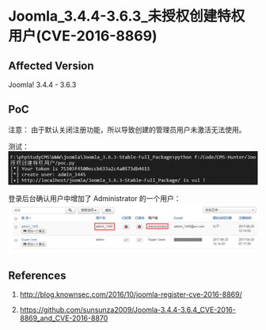 # Joomla_3.4.4-3.6.3_未授权创建特权用户(CVE-2016-8869)

## Affected Version

Joomla! 3.4.4 - 3.6.3

## PoC

注意： 由于默认关闭注册功能，所以导致创建的管理员用户未激活无法使用。

测试：
![](poc.png)

登录后台确认用户中增加了 Administrator 的一个用户：
![](poc_res.png)

## References

1. http://blog.knownsec.com/2016/10/joomla-register-cve-2016-8869/

2. https://github.com/sunsunza2009/Joomla-3.4.4-3.6.4_CVE-2016-8869_and_CVE-2016-8870